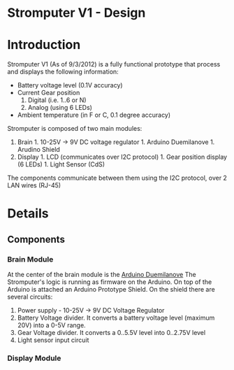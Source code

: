 # **Stromputer V1 - Design** #

# Introduction #

Stromputer V1 (As of 9/3/2012) is a fully functional prototype that process and displays the following information:

  * Battery voltage level (0.1V accuracy)
  * Current Gear position
    1. Digital (i.e. 1..6 or N)
    1. Analog (using 6 LEDs)
  * Ambient temperature (in F or C, 0.1 degree accuracy)


Stromputer is composed of two main modules:
  1. Brain
    1. 10-25V -> 9V DC voltage regulator
    1. Arduino Duemilanove
    1. Arudino Shield
  1. Display
    1. LCD (communicates over I2C protocol)
    1. Gear position display (6 LEDs)
    1. Light Sensor (CdS)

The components communicate between them using the I2C protocol, over 2 LAN wires (RJ-45)

# Details #

## Components ##

### Brain Module ###
At the center of the brain module is the [Arduino Duemilanove](http://arduino.cc/en/Main/arduinoBoardDuemilanove)
The Stromputer's logic is running as firmware on the Arduino.
On top of the Arduino is attached an Arduino Prototype Shield.
On the shield there are several circuits:
  1. Power supply - 10-25V -> 9V DC Voltage Regulator
  1. Battery Voltage divider. It converts a battery voltage level (maximum 20V) into a 0-5V range.
  1. Gear Voltage divider. It converts a 0..5.5V level into 0..2.75V level
  1. Light sensor input circuit

### Display Module ###